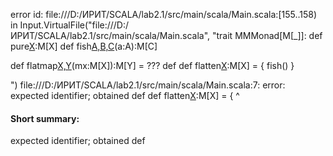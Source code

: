 error id: file:///D:/ИРИТ/SCALA/lab2.1/src/main/scala/Main.scala:[155..158) in Input.VirtualFile("file:///D:/ИРИТ/SCALA/lab2.1/src/main/scala/Main.scala", "trait MMMonad[M[_]]:
 def pure[X](x:X):M[X]
 def fish[A,B,C](f:A=>M[B],g:B=>M[C])(a:A):M[C]

 def flatmap[X,Y](f:x=>M[Y])(mx:M[X]):M[Y] = ???
 def 
 def flatten[X](mmx:M[M[X]]):M[X] = {
  fish()
 }

")
file:///D:/ИРИТ/SCALA/lab2.1/src/main/scala/Main.scala:7: error: expected identifier; obtained def
 def flatten[X](mmx:M[M[X]]):M[X] = {
 ^
#### Short summary: 

expected identifier; obtained def